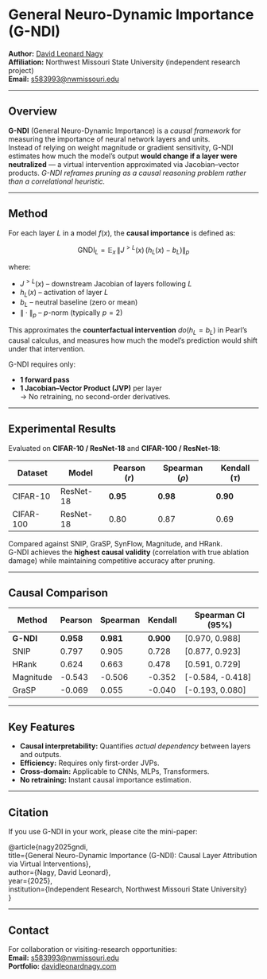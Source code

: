 # General Neuro-Dynamic Importance (G-NDI)

**Author:** [David Leonard Nagy](https://davidleonardnagy.com)  
**Affiliation:** Northwest Missouri State University (independent research project)  
**Email:** s583993@nwmissouri.edu  

---

## Overview

**G-NDI** (General Neuro-Dynamic Importance) is a *causal framework* for measuring the importance of neural network layers and units.  
Instead of relying on weight magnitude or gradient sensitivity, G-NDI estimates how much the model’s output **would change if a layer were neutralized** — a virtual intervention approximated via Jacobian–vector products.
*G-NDI reframes pruning as a causal reasoning problem rather than a correlational heuristic.*

---

## Method

For each layer $L$ in a model $f(x)$, the **causal importance** is defined as:

$$
\text{GNDI}_L = \mathbb{E}_x \, \left\| J^{>L}(x) \, (h_L(x) - b_L) \right\|_p
$$

where:
- $J^{>L}(x)$ – downstream Jacobian of layers following $L$
- $h_L(x)$ – activation of layer $L$
- $b_L$ – neutral baseline (zero or mean)
- $\|\cdot\|_p$ – $p$-norm (typically $p=2$)

This approximates the **counterfactual intervention** $do(h_L = b_L)$ in Pearl’s causal calculus, and measures how much the model’s prediction would shift under that intervention.

G-NDI requires only:
- **1 forward pass**
- **1 Jacobian–Vector Product (JVP)** per layer  
→ No retraining, no second-order derivatives.

---

## Experimental Results

Evaluated on **CIFAR-10 / ResNet-18** and **CIFAR-100 / ResNet-18**:

| Dataset | Model | Pearson ($r$) | Spearman ($\rho$) | Kendall ($\tau$) |
|----------|--------|----------------|-------------------|------------------|
| CIFAR-10 | ResNet-18 | **0.95** | **0.98** | **0.90** |
| CIFAR-100 | ResNet-18 | 0.80 | 0.87 | 0.69 |

Compared against SNIP, GraSP, SynFlow, Magnitude, and HRank.  
G-NDI achieves the **highest causal validity** (correlation with true ablation damage) while maintaining competitive accuracy after pruning.

---

## Causal Comparison

| Method | Pearson | Spearman | Kendall | Spearman CI (95%) |
|--------|----------|-----------|----------|--------------------|
| **G-NDI** | **0.958** | **0.981** | **0.900** | [0.970, 0.988] |
| SNIP | 0.797 | 0.905 | 0.728 | [0.877, 0.923] |
| HRank | 0.624 | 0.663 | 0.478 | [0.591, 0.729] |
| Magnitude | -0.543 | -0.506 | -0.352 | [-0.584, -0.418] |
| GraSP | -0.069 | 0.055 | -0.040 | [-0.193, 0.080] |

---

## Key Features

- **Causal interpretability:** Quantifies *actual dependency* between layers and outputs.  
- **Efficiency:** Requires only first-order JVPs.  
- **Cross-domain:** Applicable to CNNs, MLPs, Transformers.  
- **No retraining:** Instant causal importance estimation.

---

## Citation

If you use G-NDI in your work, please cite the mini-paper:

@article{nagy2025gndi,\
title={General Neuro-Dynamic Importance (G-NDI): Causal Layer Attribution via Virtual Interventions},\
author={Nagy, David Leonard},\
year={2025},\
institution={Independent Research, Northwest Missouri State University}\
}

---

## Contact

For collaboration or visiting-research opportunities:  
**Email:** s583993@nwmissouri.edu  
**Portfolio:** [davidleonardnagy.com](https://davidleonardnagy.com)
